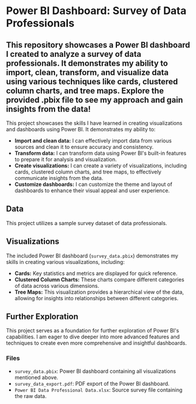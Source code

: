 # Power BI Dashboard: Survey of Data Professionals
This repository showcases a Power BI dashboard I created to analyze a survey of data professionals. It demonstrates my ability to import, clean, transform, and visualize data using various techniques like cards, clustered column charts, and tree maps. Explore the provided .pbix file to see my approach and gain insights from the data!
-----------------------------------------------------------------------------------------------------------------------------------------------------------------

This project showcases the skills I have learned in creating visualizations and dashboards using Power BI. It demonstrates my ability to:

- **Import and clean data:** I can effectively import data from various sources and clean it to ensure accuracy and consistency.
- **Transform data:** I can transform data using Power BI's built-in features to prepare it for analysis and visualization.
- **Create visualizations:** I can create a variety of visualizations, including cards, clustered column charts, and tree maps, to effectively communicate insights from the data.
- **Customize dashboards:** I can customize the theme and layout of dashboards to enhance their visual appeal and user experience.

## Data

This project utilizes a sample survey dataset of data professionals.

## Visualizations

The included Power BI dashboard (`survey_data.pbix`) demonstrates my skills in creating various visualizations, including:

- **Cards:** Key statistics and metrics are displayed for quick reference.
- **Clustered Column Charts:** These charts compare different categories of data across various dimensions.
- **Tree Maps:** This visualization provides a hierarchical view of the data, allowing for insights into relationships between different categories.

## Further Exploration

This project serves as a foundation for further exploration of Power BI's capabilities. I am eager to dive deeper into more advanced features and techniques to create even more comprehensive and insightful dashboards.


### Files

- `survey_data.pbix`: Power BI dashboard containing all visualizations mentioned above.
- `survey_data_export.pdf`: PDF export of the Power BI dashboard.
- `Power BI Data Professional Data.xlsx`: Source survey file containing the raw data.

